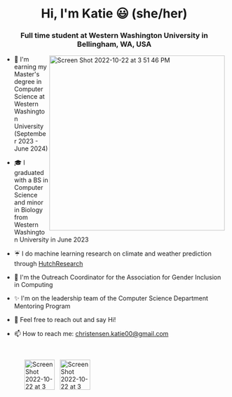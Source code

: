 <h1 align="center">Hi, I'm Katie 😃 (she/her)</h1>

<h3 align="center">Full time student at Western Washington University in Bellingham, WA, USA</h3>

<img align="right" width="400" alt="Screen Shot 2022-10-22 at 3 51 46 PM" src="https://user-images.githubusercontent.com/55817515/197365138-3998ef17-51ea-4572-85e4-c167100781ef.png">

- :high_brightness: I'm earning my Master's degree in Computer Science at Western Washington University (September 2023 - June 2024)


- 🎓 I graduated with a BS in Computer Science and minor in Biology from Western Washington University in June 2023


- :umbrella:  I do machine learning research on climate and weather prediction through [HutchResearch](https://fw.cs.wwu.edu/~hutchib2/hutchresearch.html)


- 🌸  I'm the Outreach Coordinator for the Association for Gender Inclusion in Computing 


- :sparkles:  I'm on the leadership team of the Computer Science Department Mentoring Program


- 💬  Feel free to reach out and say Hi!


- 📫  How to reach me: christensen.katie00@gmail.com


<br />

&nbsp;&nbsp;&nbsp;&nbsp;&nbsp;&nbsp;&nbsp;&nbsp;&nbsp;&nbsp;&nbsp;&nbsp;[<img width="69" alt="Screen Shot 2022-10-22 at 3 40 49 PM" src="https://user-images.githubusercontent.com/55817515/197364859-8688d8f7-6e78-43a2-8997-3d457bcf905d.png">](https://www.linkedin.com/in/katie-r-christensen)&nbsp;&nbsp;&nbsp;[<img width="69" alt="Screen Shot 2022-10-22 at 3 40 55 PM" src="https://user-images.githubusercontent.com/55817515/197364868-06cf3cec-354e-4104-be7d-be2420f7d39d.png">](https://github.com/katiechristensen)
